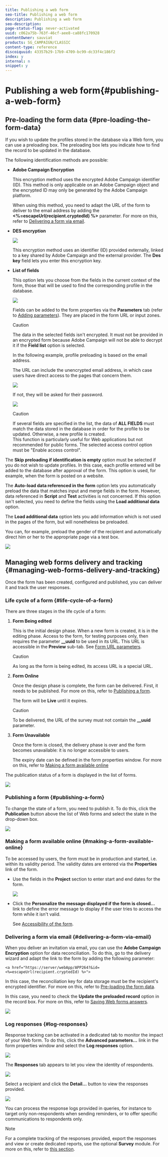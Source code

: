 ```yaml
---
title: Publishing a web form
seo-title: Publishing a web form
description: Publishing a web form
seo-description: 
page-status-flag: never-activated
uuid: c062a75b-763f-46cf-aee8-ca88fc170928
contentOwner: sauviat
products: SG_CAMPAIGN/CLASSIC
content-type: reference
discoiquuid: 43357b29-17b9-4709-bc99-dc33f4c186f2
index: y
internal: n
snippet: y
---
```


# Publishing a web form{#publishing-a-web-form}

## Pre-loading the form data {#pre-loading-the-form-data}

If you wish to update the profiles stored in the database via a Web form, you can use a preloading box. The preloading box lets you indicate how to find the record to be updated in the database.

The following identification methods are possible:

* **Adobe Campaign Encryption**

  This encryption method uses the encrypted Adobe Campaign identifier (ID). This method is only applicable on an Adobe Campaign object and the encrypted ID may only be generated by the Adobe Campaign platform.

  When using this method, you need to adapt the URL of the form to deliver to the email address by adding the **<%=escapeUrl(recipient.cryptedId) %>** parameter. For more on this, refer to [Delivering a form via email](../../web/using/publishing-a-web-form.md#delivering-a-form-via-email).

* **DES encryption**

  ![](assets/s_ncs_admin_survey_preload_methods_001.png)

  This encryption method uses an identifier (ID) provided externally, linked to a key shared by Adobe Campaign and the external provider. The **Des key** field lets you enter this encryption key.

* **List of fields**

  This option lets you choose from the fields in the current context of the form, those that will be used to find the corresponding profile in the database. 

  ![](assets/s_ncs_admin_survey_preload_methods_002.png)

  Fields can be added to the form properties via the **Parameters** tab (refer to [Adding parameters](../../web/using/publishing-a-web-form.md#adding-parameters)). They are placed in the form URL or input zones.

  >[!CAUTION]
  >
  >The data in the selected fields isn't encrypted. It must not be provided in an encrypted form because Adobe Campaign will not be able to decrypt it if the **Field list** option is selected.

  In the following example, profile preloading is based on the email address.

  The URL can include the unencrypted email address, in which case users have direct access to the pages that concern them. 

  ![](assets/s_ncs_admin_survey_preload_methods_003.png)

  If not, they will be asked for their password.

  ![](assets/s_ncs_admin_survey_preload_methods_004.png)

  >[!CAUTION]
  >
  >If several fields are specified in the list, the data of **ALL FIELDS** must match the data stored in the database in order for the profile to be updated. Otherwise, a new profile is created.   
  >This function is particularly useful for Web applications but not recommended for public forms. The selected access control option must be "Enable access control".

The **Skip preloading if identification is empty** option must be selected if you do not wish to update profiles. In this case, each profile entered will be added to the database after approval of the form. This option is used, for example, when the form is posted on a website.

The **Auto-load data referenced in the form** option lets you automatically preload the data that matches input and merge fields in the form. However, data referenced in **Script** and **Test** activities is not concerned. If this option isn't selected, you need to define the fields using the **Load additional data** option.

The **Load additional data** option lets you add information which is not used in the pages of the form, but will nonetheless be preloaded.

You can, for example, preload the gender of the recipient and automatically direct him or her to the appropriate page via a test box.

![](assets/s_ncs_admin_survey_preload_ex.png)

## Managing web forms delivery and tracking {#managing-web-forms-delivery-and-tracking}

Once the form has been created, configured and published, you can deliver it and track the user responses.

### Life cycle of a form {#life-cycle-of-a-form}

There are three stages in the life cycle of a form:

1. **Form Being edited**

   This is the initial design phase. When a new form is created, it is in the editing phase. Access to the form, for testing purposes only, then requires the parameter **__uuid** to be used in its URL. This URL is accessible in the **Preview** sub-tab. See [Form URL parameters](../../web/using/publishing-a-web-form.md#form-url-parameters).

   >[!CAUTION]
   >
   >As long as the form is being edited, its access URL is a special URL.

1. **Form Online**

   Once the design phase is complete, the form can be delivered. First, it needs to be published. For more on this, refer to [Publishing a form](../../web/using/publishing-a-web-form.md#publishing-a-form).

   The form will be **Live** until it expires.

   >[!CAUTION]
   >
   >To be delivered, the URL of the survey must not contain the **__uuid** parameter.

1. **Form Unavailable**

   Once the form is closed, the delivery phase is over and the form becomes unavailable: it is no longer accessible to users.

   The expiry date can be defined in the form properties window. For more on this, refer to [Making a form available online](../../web/using/publishing-a-web-form.md#making-a-form-available-online)

The publication status of a form is displayed in the list of forms.

![](assets/s_ncs_admin_survey_status.png)

### Publishing a form {#publishing-a-form}

To change the state of a form, you need to publish it. To do this, click the **Publication** button above the list of Web forms and select the state in the drop-down box.

![](assets/webapp_publish_webform.png)

### Making a form available online {#making-a-form-available-online}

To be accessed by users, the form must be in production and started, i.e. within its validity period. The validity dates are entered via the **Properties** link of the form.

* Use the fields in the **Project** section to enter start and end dates for the form. 

  ![](assets/webapp_availability_date.png)

* Click the **Personalize the message displayed if the form is closed...** link to define the error message to display if the user tries to access the form while it isn't valid.

  See [Accessibility of the form](../../web/using/publishing-a-web-form.md#accessibility-of-the-form).

### Delivering a form via email {#delivering-a-form-via-email}

When you deliver an invitation via email, you can use the **Adobe Campaign Encryption** option for data reconciliation. To do this, go to the delivery wizard and adapt the link to the form by adding the following parameter:

```
<a href="https://server/webApp/APP264?&id=<%=escapeUrl(recipient.cryptedId) %>">
```

In this case, the reconciliation key for data storage must be the recipient's encrypted identifier. For more on this, refer to [Pre-loading the form data](../../web/using/publishing-a-web-form.md#pre-loading-the-form-data).

In this case, you need to check the **Update the preloaded record** option in the record box. For more on this, refer to [Saving Web forms answers](../../web/using/publishing-a-web-form.md#saving-web-forms-answers).

![](assets/s_ncs_admin_survey_save_box_option.png)

### Log responses {#log-responses}

Response tracking can be activated in a dedicated tab to monitor the impact of your Web form. To do this, click the **Advanced parameters...** link in the form properties window and select the **Log responses** option.

![](assets/s_ncs_admin_survey_trace.png)

The **Responses** tab appears to let you view the identity of respondents.

![](assets/s_ncs_admin_survey_trace_tab.png)

Select a recipient and click the **Detail...** button to view the responses provided.

![](assets/s_ncs_admin_survey_trace_edit.png)

You can process the response logs provided in queries, for instance to target only non-respondents when sending reminders, or to offer specific communications to respondents only.

>[!NOTE]
>
>For a complete tracking of the responses provided, export the responses and view or create dedicated reports, use the optional **Survey** module. For more on this, refer to [this section](../../web/using/about-surveys.md).

